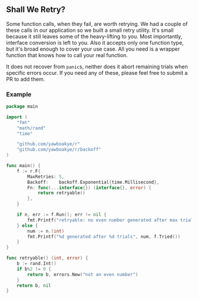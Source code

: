 ## Shall We Retry?

Some function calls, when they fail, are worth retrying. We had a couple of
these calls in our application so we built a small retry utility. It's small
because it still leaves some of the heavy-lifting to you. Most importantly,
interface conversion is left to you. Also it accepts only one function type, but
it's broad enough to cover your use case. All you need is a wrapper function
that knows how to call your real function.

It does not recover from `panic`s, neither does it abort remaining trials when
specific errors occur. If you need any of these, please feel free to submit a PR
to add them.

### Example

```go
package main

import (
	"fmt"
	"math/rand"
	"time"

	"github.com/yawboakye/r"
	"github.com/yawboakye/r/backoff"
)

func main() {
	f := r.F{
		MaxRetries: 5,
		Backoff:    backoff.Exponential{time.Millisecond},
		Fn: func(...interface{}) (interface{}, error) {
			return retryable()
		},
	}

	if n, err := f.Run(); err != nil {
		fmt.Printf("retryable: no even number generated after max trials")
	} else {
		num := n.(int)
		fmt.Printf("%d generated after %d trials", num, f.Tried())
	}
}

func retryable() (int, error) {
	b := rand.Int()
	if b%2 != 0 {
		return b, errors.New("not an even number")
	}
	return b, nil
}
```
